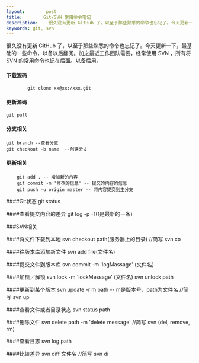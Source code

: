 ```yaml
---
layout:        post
title:        Git/SVN 常用命令笔记
description:    很久没有更新 GitHub 了，以至于那些熟悉的命令也忘记了。今天更新一下，把最基础的内容记下。
keywords: git, svn
---
```

很久没有更新 GitHub 了，以至于那些熟悉的命令也忘记了。今天更新一下，最基础的一些命令，以备以后翻阅。加之最近工作团队需要，经常使用 SVN ，所有将 SVN 的常用命令也记在后面。以备后用。

#### 下载源码
```
		git clone xx@xx:/xxx.git
```

#### 更新源码
```
git pull
```

#### 分支相关
```
git branch --查看分支
git checkout -b name  --创建分支
```

#### 更新相关
```    
	git add . -- 增加新的内容
	git commit -m '修改的信息' -- 提交的内容的信息
	git push -u origin master -- 将内容提交到主分支
```    
####Git状态
    git status

####查看提交内容的差异
    git log -p -1(1是最新的一条)
 
###SVN相关

####将文件下载到本地
    svn checkout path(服务器上的目录)
    //简写 svn co

####往版本库添加新文件
    svn add file(文件名)

####提交文件到版本库
    svn commit -m 'logMassage' (文件名)
    
####加锁／解锁
    svn lock -m 'lockMessage' (文件名)
    svn unlock path

####更新到某个版本
    svn update -r m path -- m是版本号，path为文件名
    //简写 svn up

####查看文件或者目录状态
    svn status path
    
####删除文件
    svn delete path -m 'delete message'
    //简写 svn (del, remove, rm)
    
####查看日志
    svn log path
    
####比较差异
    svn diff 文件名
    //简写 svn di
